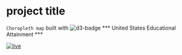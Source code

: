 # project title 
`Choropleth map`
built with ![d3-badge](https://img.shields.io/badge/-D3-F9A03C?style=for-the-badge&logo=D3.js&logoColor=white "D3")
*** United States Educational Attainment ***


[![live](https://img.shields.io/static/v1?label=choropleth-map&message=Live&color=gray&labelColor=green)](https://greekmido.github.io/choropleth/)



